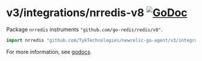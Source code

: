 # v3/integrations/nrredis-v8 [![GoDoc](https://godoc.org/github.com/TykTechnologies/newrelic-go-agent/v3/integrations/nrredis-v8?status.svg)](https://godoc.org/github.com/TykTechnologies/newrelic-go-agent/v3/integrations/nrredis-v8)

Package `nrredis` instruments `"github.com/go-redis/redis/v8"`.

```go
import nrredis "github.com/TykTechnologies/newrelic-go-agent/v3/integrations/nrredis-v8"
```

For more information, see
[godocs](https://godoc.org/github.com/TykTechnologies/newrelic-go-agent/v3/integrations/nrredis-v8).
